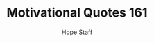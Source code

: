 ---
image: /assets/img/mq/mq_161_frankl.png
title: Motivational Quotes 161
categories:
  - Motivational Quotes
author: Hope Staff
notes: Motivational Quotes 161
embed: >-
  EMBED_GOES_HERE
transcript: >-
  SOME LINES OF TEXT START HERE
---